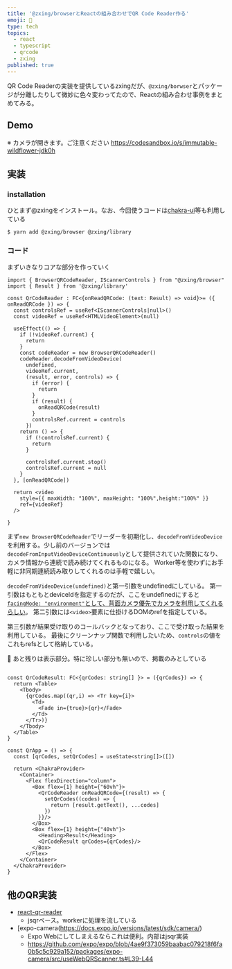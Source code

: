 ```yaml
---
title: '@zxing/browserとReactの組み合わせでQR Code Reader作る'
emoji: 📸
type: tech
topics:
  - react
  - typescript
  - qrcode
  - zxing
published: true
---
```


QR Code Readerの実装を提供しているzxingだが、`@zxing/borwser`とパッケージが分離したりして微妙に色々変わってたので、Reactの組み合わせ事例をまとめてみる。

## Demo
※ カメラが開きます。ご注意ください
https://codesandbox.io/s/immutable-wildflower-jdk0h

## 実装

### installation

ひとまず@zxingをインストール。なお、今回使うコードは[chakra-ui](https://chakra-ui.com/)等も利用している

```
$ yarn add @zxing/browser @zxing/library
```

### コード

まずいきなりコアな部分を作っていく

```tsx
import { BrowserQRCodeReader, IScannerControls } from "@zxing/browser"
import { Result } from '@zxing/library'

const QrCodeReader : FC<{onReadQRCode: (text: Result) => void}>= ({ onReadQRCode }) => {
  const controlsRef = useRef<IScannerControls|null>()
  const videoRef = useRef<HTMLVideoElement>(null)

  useEffect(() => {
    if (!videoRef.current) {
      return 
    }
    const codeReader = new BrowserQRCodeReader()
    codeReader.decodeFromVideoDevice(
      undefined, 
      videoRef.current, 
      (result, error, controls) => {
        if (error) {
          return
        }
        if (result) {
          onReadQRCode(result)
        }
        controlsRef.current = controls
      })
    return () => {
      if (!controlsRef.current) {
        return
      }
      
      controlsRef.current.stop()
      controlsRef.current = null
    }
  }, [onReadQRCode])

  return <video
    style={{ maxWidth: "100%", maxHeight: "100%",height:"100%" }}
    ref={videoRef}
  /> 
 
}

```

まず`new BrowserQRCodeReader`でリーダーを初期化し、`decodeFromVideoDevice`を利用する。少し前のバージョンでは`decodeFromInputVideoDeviceContinuously`として提供されていた関数になり、カメラ情報から連続で読み続けてくれるものになる。
Worker等を使わずにお手軽に非同期連続読み取りしてくれるのは手軽で嬉しい。

`decodeFromVideoDevice(undefined)`と第一引数をundefinedにしている。
第一引数はもともとdeviceIdを指定するのだが、ここをundefinedにすると[`facingMode: "environment"`として、背面カメラ優先でカメラを利用してくれるらしい](https://github.com/zxing-js/library/blob/949f05c95a82387d0cb3e44470baeb21523683ad/src/browser/BrowserCodeReader.ts#L315-L317)。
第二引数には`<video>`要素に仕掛けるDOMのrefを指定している。

第三引数が結果受け取りのコールバックとなっており、ここで受け取った結果を利用している。
最後にクリーンナップ関数で利用したいため、`controls`の値をこれもrefsとして格納している。


あと残りは表示部分。特に珍しい部分も無いので、掲載のみとしている

```tsx

const QrCodeResult: FC<{qrCodes: string[] }> = ({qrCodes}) => {
  return <Table>
    <Tbody>
      {qrCodes.map((qr,i) => <Tr key={i}>
        <Td>
          <Fade in={true}>{qr}</Fade>
        </Td>
      </Tr>)}
    </Tbody>
  </Table>
}

const QrApp = () => {
  const [qrCodes, setQrCodes] = useState<string[]>([])

  return <ChakraProvider>
    <Container>
      <Flex flexDirection="column">
        <Box flex={1} height={"60vh"}>
          <QrCodeReader onReadQRCode={(result) => {
            setQrCodes((codes) => {
              return [result.getText(), ...codes]
            })
          }}/>
        </Box>
        <Box flex={1} height={"40vh"}>
          <Heading>Result</Heading>
          <QrCodeResult qrCodes={qrCodes}/>
        </Box>
      </Flex>
    </Container>
  </ChakraProvider>
}
```

## 他のQR実装

* [react-qr-reader](https://www.npmjs.com/package/react-qr-reader)
  * jsqrベース。workerに処理を流している
* [expo-camera(https://docs.expo.io/versions/latest/sdk/camera/)
  * Expo Webにしてしまえるならこれは便利。内部はjsqr実装
  * https://github.com/expo/expo/blob/4ae9f373059baabac079218f6fa0b5c5c929a152/packages/expo-camera/src/useWebQRScanner.ts#L39-L44